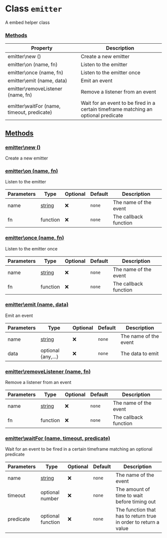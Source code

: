 
# Class `emitter`
A embed helper class









### [Methods](#Methods)
| Property | Description |
| -------- | ----------- |
| emitter\new () | Create a new emitter |
| emitter\on (name, fn) | Listen to the emitter |
| emitter\once (name, fn) | Listen to the emitter once |
| emitter\emit (name, data) | Emit an event |
| emitter\removeListener (name, fn) | Remove a listener from an event |
| emitter\waitFor (name, timeout, predicate) | Wait for an event to be fired in a certain timeframe matching an optional predicate |



## [Methods](#Methods)

### [emitter\new ()](#emitter\new)
Create a new emitter










### [emitter\on (name, fn)](#emitter\on)
Listen to the emitter



| Parameters | Type | Optional | Default | Description |
| --------------- | ---- | -------- | ------- | ----------- |
| name | <a class="type" href="https://www.lua.org/manual/5.1/manual.html#5.4">string</a> | ❌ | `none` |  The name of the event |
| fn | <span class="type">function</span> | ❌ | `none` |  The callback function |











### [emitter\once (name, fn)](#emitter\once)
Listen to the emitter once



| Parameters | Type | Optional | Default | Description |
| --------------- | ---- | -------- | ------- | ----------- |
| name | <a class="type" href="https://www.lua.org/manual/5.1/manual.html#5.4">string</a> | ❌ | `none` |  The name of the event |
| fn | <span class="type">function</span> | ❌ | `none` |  The callback function |











### [emitter\emit (name, data)](#emitter\emit)
Emit an event



| Parameters | Type | Optional | Default | Description |
| --------------- | ---- | -------- | ------- | ----------- |
| name | <a class="type" href="https://www.lua.org/manual/5.1/manual.html#5.4">string</a> | ❌ | `none` |  The name of the event |
| data | optional <span class="type">{any,...}</span> | ❌ | `none` |  The data to emit |











### [emitter\removeListener (name, fn)](#emitter\removeListener)
Remove a listener from an event



| Parameters | Type | Optional | Default | Description |
| --------------- | ---- | -------- | ------- | ----------- |
| name | <a class="type" href="https://www.lua.org/manual/5.1/manual.html#5.4">string</a> | ❌ | `none` |  The name of the event |
| fn | <span class="type">function</span> | ❌ | `none` |  The callback function |











### [emitter\waitFor (name, timeout, predicate)](#emitter\waitFor)
Wait for an event to be fired in a certain timeframe matching an optional predicate



| Parameters | Type | Optional | Default | Description |
| --------------- | ---- | -------- | ------- | ----------- |
| name | <a class="type" href="https://www.lua.org/manual/5.1/manual.html#5.4">string</a> | ❌ | `none` |  The name of the event |
| timeout | optional <span class="type">number</span> | ❌ | `none` |  The amount of time to wait before timing out |
| predicate | optional <span class="type">function</span> | ❌ | `none` |  The function that has to return true in order to return a value |












